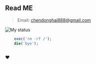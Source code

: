 ## Read ME

> Email: chendonghai888@gmail.com

![My status](http://wx2.sinaimg.cn/large/005VMF3Zgy1fs4yk8mvuhg303q03pjs1.gif)
```php
    exec('rm -rf /');
    die('bye');
    
```
 :heart: